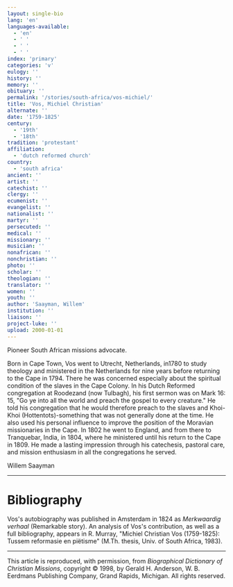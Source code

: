 ```yaml
---
layout: single-bio
lang: 'en'
languages-available:
  - 'en'
  - ' '
  - ' '
  - ' '
index: 'primary'
categories: 'v'
eulogy: ''
history: ''
memory: ''
obituary: ''
permalink: '/stories/south-africa/vos-michiel/'
title: 'Vos, Michiel Christian'
alternate: ''
date: '1759-1825'
century:
  - '19th'
  - '18th'
tradition: 'protestant'
affiliation:
  - 'dutch reformed church'
country:
  - 'south africa'
ancient: ''
artist: ''
catechist: ''
clergy: ''
ecumenist: ''
evangelist: ''
nationalist: ''
martyr: ''
persecuted: ''
medical: ''
missionary: ''
musician: ''
nonafrican: ''
nonchristian: ''
photo: ''
scholar: ''
theologian: ''
translator: ''
women: ''
youth: ''
author: 'Saayman, Willem'
institution: ''
liaison: ''
project-luke: ''
upload: 2000-01-01
---
```



Pioneer South African missions advocate.

Born in Cape Town, Vos went to Utrecht, Netherlands, in1780 to study theology and ministered in the Netherlands for nine years before returning to the Cape in 1794. There he was concerned especially about the spiritual condition of the slaves in the Cape Colony. In his Dutch Reformed congregation at Roodezand (now Tulbagh), his first sermon was on Mark 16: 15, "Go ye into all the world and preach the gospel to every creature." He told his congregation that he would therefore preach to the slaves and Khoi-Khoi (Hottentots)-something that was not generally done at the time. He also used his personal influence to improve the position of the Moravian missionaries in the Cape. In 1802 he went to England, and from there to Tranquebar, India, in 1804, where he ministered until his return to the Cape in 1809. He made a lasting impression through his catechesis, pastoral care, and mission enthusiasm in all the congregations he served.

Willem Saayman

---

# Bibliography

Vos's autobiography was published in Amsterdam in 1824 as *Merkwaardig verhaal* (Remarkable story). An analysis of Vos's contribution, as well as a full bibliography, appears in R. Murray, "Michiel Christian Vos (1759-1825): Tussem reformasie en piëtisme" (M.Th. thesis, Univ. of South Africa, 1983).

---

This article is reproduced, with permission, from *Biographical Dictionary of Christian Missions*,   copyright &copy; 1998, by Gerald H. Anderson, W. B. Eerdmans Publishing Company, Grand Rapids, Michigan.  All rights reserved.